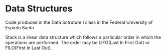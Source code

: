 # Data Structures
Code produced in the Data Sctruture I class in the Federal University of Espírito Santo

Stack is a linear data structure which follows a particular order in which the operations are performed. The order may be LIFO(Last In First Out) or FILO(First In Last Out).